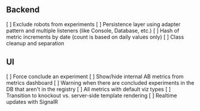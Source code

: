 Backend
-------
[ ] Exclude robots from experiments
[ ] Persistence layer using adapter pattern and multiple listeners (like Console, Database, etc.)
[ ] Hash of metric increments by date (count is based on daily values only)
[ ] Class cleanup and separation

UI
--
[ ] Force conclude an experiment
[ ] Show/hide internal AB metrics from metrics dashboard
[ ] Warning when there are concluded experiments in the DB that aren't in the registry
[ ] All metrics with default viz types
[ ] Transition to knockout vs. server-side template rendering
[ ] Realtime updates with SignalR
